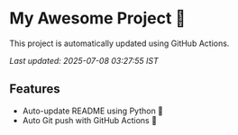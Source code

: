 # My Awesome Project 🚀

This project is automatically updated using GitHub Actions.

_Last updated: 2025-07-08 03:27:55 IST_

## Features
- Auto-update README using Python 🐍
- Auto Git push with GitHub Actions 🤖
